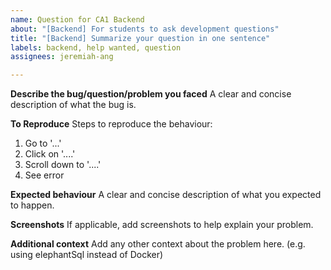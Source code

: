 ```yaml
---
name: Question for CA1 Backend
about: "[Backend] For students to ask development questions"
title: "[Backend] Summarize your question in one sentence"
labels: backend, help wanted, question
assignees: jeremiah-ang

---
```


**Describe the bug/question/problem you faced**
A clear and concise description of what the bug is.

**To Reproduce**
Steps to reproduce the behaviour:
1. Go to '...'
2. Click on '....'
3. Scroll down to '....'
4. See error

**Expected behaviour**
A clear and concise description of what you expected to happen.

**Screenshots**
If applicable, add screenshots to help explain your problem.


**Additional context**
Add any other context about the problem here. (e.g. using elephantSql instead of Docker)
